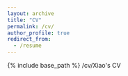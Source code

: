 ```yaml
---
layout: archive
title: "CV"
permalink: /cv/
author_profile: true
redirect_from:
  - /resume
---
```


{% include base_path %}
/cv/Xiao's CV

